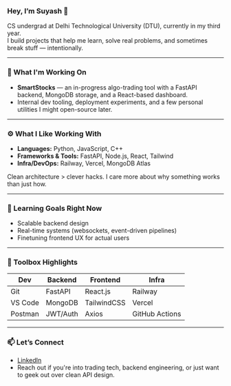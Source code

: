 ### Hey, I’m Suyash 👋

CS undergrad at Delhi Technological University (DTU), currently in my third year.  
I build projects that help me learn, solve real problems, and sometimes break stuff — intentionally.

---

### 🚧 What I'm Working On

- **SmartStocks** — an in-progress algo-trading tool with a FastAPI backend, MongoDB storage, and a React-based dashboard.  
- Internal dev tooling, deployment experiments, and a few personal utilities I might open-source later.

---

### ⚙️ What I Like Working With

- **Languages:** Python, JavaScript, C++  
- **Frameworks & Tools:** FastAPI, Node.js, React, Tailwind  
- **Infra/DevOps:** Railway, Vercel, MongoDB Atlas

Clean architecture > clever hacks. I care more about why something works than just how.

---

### 🧠 Learning Goals Right Now

- Scalable backend design  
- Real-time systems (websockets, event-driven pipelines)  
- Finetuning frontend UX for actual users  

---

### 🧰 Toolbox Highlights

| Dev        | Backend     | Frontend     | Infra    |
|------------|-------------|--------------|----------|
| Git        | FastAPI     | React.js     | Railway  |
| VS Code    | MongoDB     | TailwindCSS  | Vercel   |
| Postman    | JWT/Auth    | Axios        | GitHub Actions |

---

### 📫 Let’s Connect

- [LinkedIn](https://linkedin.com/in/suyashbha)  
- Reach out if you're into trading tech, backend engineering, or just want to geek out over clean API design.
